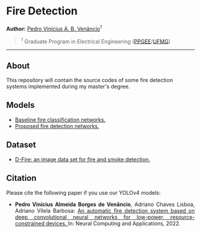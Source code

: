 # Fire Detection

**Author:** [Pedro Vinícius A. B. Venâncio](https://www.linkedin.com/in/pedbrgs/)<sup>1</sup> <br />

> <sup>1</sup> Graduate Program in Electrical Engineering ([PPGEE](https://www.ppgee.ufmg.br/indexi.php)/[UFMG](https://ufmg.br/international-visitors))<br />

***

## About

This repository will contain the source codes of some fire detection systems implemented during my master's degree.

## Models

- [Baseline fire classification networks.](https://drive.google.com/drive/folders/1jgZBi2DrfRcRKCZ9ZNdH13uHe8ckWCUJ?usp=sharing)
- [Proposed fire detection networks.](https://drive.google.com/drive/folders/1s3sfGdH6ViCD1vVMgif1KQni5vUeFacT?usp=sharing)


## Dataset

- [D-Fire: an image data set for fire and smoke detection.](https://github.com/gaiasd/DFireDataset)

## Citation

Please cite the following paper if you use our YOLOv4 models:

- <p align="justify"><b>Pedro Vinícius Almeida Borges de Venâncio</b>, Adriano Chaves Lisboa, Adriano Vilela Barbosa: <a href="https://link.springer.com/article/10.1007/s00521-022-07467-z"> An automatic fire detection system based on deep convolutional neural networks for low-power, resource-constrained devices. </a> In: Neural Computing and Applications, 2022.</p>
